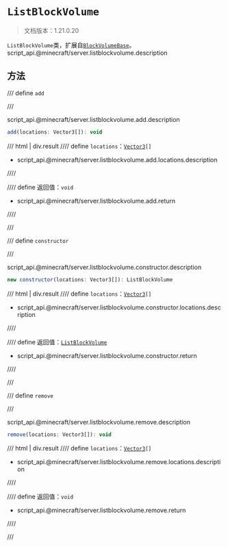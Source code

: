 # `ListBlockVolume`

> 文档版本：1.21.0.20

`ListBlockVolume`类，扩展自[`BlockVolumeBase`](./blockvolumebase.md)。script_api.@minecraft/server.listblockvolume.description

## 方法

/// define
`add`


///

script_api.@minecraft/server.listblockvolume.add.description

```js
add(locations: Vector3[]): void
```

/// html | div.result
//// define
`locations`：<code><a href="../vector3/">Vector3</a>[]</code>

- script_api.@minecraft/server.listblockvolume.add.locations.description


////

//// define
返回值：`void`

- script_api.@minecraft/server.listblockvolume.add.return


////

///


/// define
`constructor`


///

script_api.@minecraft/server.listblockvolume.constructor.description

```js
new constructor(locations: Vector3[]): ListBlockVolume
```

/// html | div.result
//// define
`locations`：<code><a href="../vector3/">Vector3</a>[]</code>

- script_api.@minecraft/server.listblockvolume.constructor.locations.description


////

//// define
返回值：[`ListBlockVolume`](./listblockvolume.md)

- script_api.@minecraft/server.listblockvolume.constructor.return


////

///


/// define
`remove`


///

script_api.@minecraft/server.listblockvolume.remove.description

```js
remove(locations: Vector3[]): void
```

/// html | div.result
//// define
`locations`：<code><a href="../vector3/">Vector3</a>[]</code>

- script_api.@minecraft/server.listblockvolume.remove.locations.description


////

//// define
返回值：`void`

- script_api.@minecraft/server.listblockvolume.remove.return


////

///

